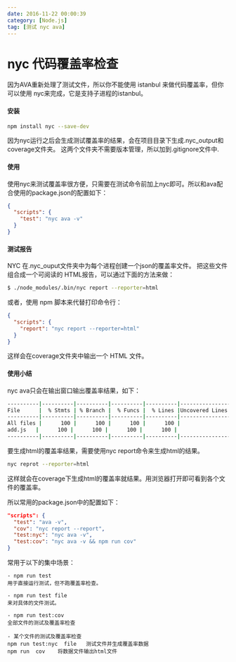 ```yaml
---
date: 2016-11-22 00:00:39
category: [Node.js]
tag: [测试 nyc ava]
---
```

# nyc 代码覆盖率检查

因为AVA重新处理了测试文件，所以你不能使用 istanbul 来做代码覆盖率，但你可以使用 nyc来完成，它是支持子进程的istanbul。
<!-- more -->
#### 安装
```bash
npm install nyc --save-dev
```
因为nyc运行之后会生成测试覆盖率的结果，会在项目目录下生成.nyc_output和coverage文件夹。
这两个文件夹不需要版本管理，所以加到.gitignore文件中.
#### 使用
使用nyc来测试覆盖率很方便，只需要在测试命令前加上nyc即可。所以和ava配合使用的package.json的配置如下：
```json
{
  "scripts": {
    "test": "nyc ava -v"
  }
}
```

#### 测试报告
NYC 在.nyc_ouput文件夹中为每个进程创建一个json的覆盖率文件。
把这些文件组合成一个可阅读的 HTML报告，可以通过下面的方法来做：
```bash
$ ./node_modules/.bin/nyc report --reporter=html
```
或者，使用 npm 脚本来代替打印命令行：
```json
{
  "scripts": {
    "report": "nyc report --reporter=html"
  }
}
```
这样会在coverage文件夹中输出一个 HTML 文件。

#### 使用小结
nyc ava只会在输出窗口输出覆盖率结果，如下：
```bash
----------|----------|----------|----------|----------|----------------|
File      |  % Stmts | % Branch |  % Funcs |  % Lines |Uncovered Lines |
----------|----------|----------|----------|----------|----------------|
All files |      100 |      100 |      100 |      100 |                |
add.js   |      100 |      100 |      100 |      100 |                |
----------|----------|----------|----------|----------|----------------|
```
要生成html的覆盖率结果，需要使用nyc report命令来生成html的结果。
```bash
nyc reprot --reporter=html
```
这样就会在coverage下生成html的覆盖率就结果。用浏览器打开即可看到各个文件的覆盖率。

所以常用的package.json中的配置如下：
```json
"scripts": {
  "test": "ava -v",
  "cov": "nyc report --report",
  "test:nyc": "nyc ava -v",
  "test:cov": "nyc ava -v && npm run cov"
}
```
常用于以下的集中场景：
```
- npm run test
用于直接运行测试，但不跑覆盖率检查。

- npm run test file
来对具体的文件测试。

- npm run test:cov
全部文件的测试及覆盖率检查

- 某个文件的测试及覆盖率检查
npm run test:nyc  file   测试文件并生成覆盖率数据
npm run  cov    将数据文件输出html文件
```

